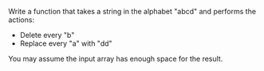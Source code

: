 Write a function that takes a string in the alphabet "abcd" and performs the
actions:

* Delete every "b"
* Replace every "a" with "dd"

You may assume the input array has enough space for the result.

